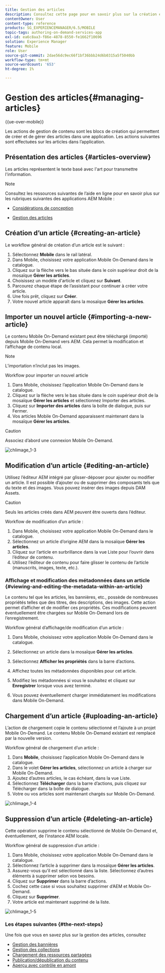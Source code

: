 ```yaml
---
title: Gestion des articles
description: Consultez cette page pour en savoir plus sur la création et la gestion des articles.
contentOwner: User
content-type: reference
products: SG_EXPERIENCEMANAGER/6.5/MOBILE
topic-tags: authoring-on-demand-services-app
exl-id: ea6c8aa3-f86e-4878-8550-fe1662f10696
solution: Experience Manager
feature: Mobile
role: User
source-git-commit: 2dae56dc9ec66f1bf36bbb24d6b0315a5f5040bb
workflow-type: tm+mt
source-wordcount: '653'
ht-degree: 1%

---
```


# Gestion des articles{#managing-articles}

{{ue-over-mobile}}

Les actions de gestion de contenu sont les blocs de création qui permettent de créer et de gérer des articles dans une application. Les actions suivantes sont effectuées sur les articles dans l’application.

## Présentation des articles {#articles-overview}

Les articles représentent le texte basé avec l&#39;art pour transmettre l&#39;information.

>[!NOTE]
>
>Consultez les ressources suivantes de l’aide en ligne pour en savoir plus sur les rubriques suivantes des applications AEM Mobile :
>
>* [Considérations de conception](https://helpx.adobe.com/fr/digital-publishing-solution/help/design-app.html)
>
>* [Gestion des articles](https://helpx.adobe.com/fr/digital-publishing-solution/help/creating-articles.html)
>

## Création d’un article {#creating-an-article}

Le workflow général de création d’un article est le suivant :

1. Sélectionnez **Mobile** dans le rail latéral.
1. Dans Mobile, choisissez votre application Mobile On-Demand dans le catalogue.
1. Cliquez sur la flèche vers le bas située dans le coin supérieur droit de la mosaïque **Gérer les articles**.
1. Choisissez un modèle d&#39;article et cliquez sur **Suivant**.
1. Parcourez chaque étape de l’assistant pour continuer à créer votre article.
1. Une fois prêt, cliquez sur **Créer**.
1. Votre nouvel article apparaît dans la mosaïque **Gérer les articles**.

## Importer un nouvel article {#importing-a-new-article}

Le contenu Mobile On-Demand existant peut être téléchargé (importé) depuis Mobile On-Demand vers AEM. Cela permet la modification et l’affichage de contenu local.

>[!NOTE]
>
>L’importation n’inclut pas les images.

Workflow pour importer un nouvel article

1. Dans Mobile, choisissez l’application Mobile On-Demand dans le catalogue.
1. Cliquez sur la flèche vers le bas située dans le coin supérieur droit de la mosaïque **Gérer les articles** et sélectionnez Importer des articles.
1. Cliquez sur **Importer des articles** dans la boîte de dialogue, puis sur Fermer.
1. Vos articles Mobile On-Demand apparaissent maintenant dans la mosaïque **Gérer les articles**.

>[!CAUTION]
>
>Associez d’abord une connexion Mobile On-Demand.

![chlimage_1-3](assets/chlimage_1-3.gif)

## Modification d’un article {#editing-an-article}

Utilisez l’éditeur AEM intégré par glisser-déposer pour ajouter ou modifier un article. Il est possible d’ajouter ou de supprimer des composants tels que du texte et des images. Vous pouvez insérer des images depuis DAM Assets.

>[!CAUTION]
>
>Seuls les articles créés dans AEM peuvent être ouverts dans l’éditeur.

Workflow de modification d’un article :

1. Dans Mobile, choisissez votre application Mobile On-Demand dans le catalogue.
1. Sélectionnez un article d’origine AEM dans la mosaïque **Gérer les articles**.
1. Cliquez sur l’article en surbrillance dans la vue Liste pour l’ouvrir dans l’éditeur de contenu.
1. Utilisez l’éditeur de contenu pour faire glisser le contenu de l’article (manuscrits, images, texte, etc.).

### Affichage et modification des métadonnées dans un article {#viewing-and-editing-the-metadata-within-an-article}

Le contenu tel que les articles, les bannières, etc., possède de nombreuses propriétés telles que des titres, des descriptions, des images. Cette action permet d’afficher et de modifier ces propriétés. Ces modifications peuvent éventuellement être chargées sur Mobile On-Demand lors de l’enregistrement.

Workflow général d’affichage/de modification d’un article :

1. Dans Mobile, choisissez votre application Mobile On-Demand dans le catalogue.
1. Sélectionnez un article dans la mosaïque **Gérer les articles**.

1. Sélectionnez **Afficher les propriétés** dans la barre d’actions.
1. Affichez toutes les métadonnées disponibles pour cet article.
1. Modifiez les métadonnées si vous le souhaitez et cliquez sur **Enregistrer** lorsque vous avez terminé.
1. Vous pouvez éventuellement charger immédiatement les modifications dans Mobile On-Demand.

## Chargement d’un article {#uploading-an-article}

L’action de chargement copie le contenu sélectionné et l’ajoute à un projet Mobile On-Demand. Le contenu Mobile On-Demand existant est remplacé par la nouvelle version.

Workflow général de chargement d’un article :

1. Dans **Mobile**, choisissez l’application Mobile On-Demand dans le catalogue.
1. Dans le volet **Gérer les articles**, sélectionnez un article à charger sur Mobile On-Demand.
1. Ajoutez d’autres articles, le cas échéant, dans la vue Liste.
1. Sélectionnez **Télécharger** dans la barre d’actions, puis cliquez sur Télécharger dans la boîte de dialogue.
1. Votre ou vos articles sont maintenant chargés sur Mobile On-Demand.

![chlimage_1-4](assets/chlimage_1-4.gif)

## Suppression d’un article {#deleting-an-article}

Cette opération supprime le contenu sélectionné de Mobile On-Demand et, éventuellement, de l’instance AEM locale.

Workflow général de suppression d’un article :

1. Dans Mobile, choisissez votre application Mobile On-Demand dans le catalogue.
1. Sélectionnez l’article à supprimer dans la mosaïque **Gérer les articles**.
1. Assurez-vous qu’il est sélectionné dans la liste. Sélectionnez d’autres éléments à supprimer selon vos besoins.
1. Cliquez sur **Supprimer** dans la barre d’actions.
1. Cochez cette case si vous souhaitez supprimer d’AEM et Mobile On-Demand.
1. Cliquez sur **Supprimer**.
1. Votre article est maintenant supprimé de la liste.

![chlimage_1-5](assets/chlimage_1-5.gif)

### Les étapes suivantes {#the-next-steps}

Une fois que vous en savez plus sur la gestion des articles, consultez

* [Gestion des bannières](/help/mobile/mobile-on-demand-managing-banners.md)
* [Gestion des collections](/help/mobile/mobile-on-demand-managing-collections.md)
* [Chargement des ressources partagées](/help/mobile/mobile-on-demand-shared-resources.md)
* [Publication/dépublication du contenu](/help/mobile/mobile-on-demand-publishing-unpublishing.md)
* [Aperçu avec contrôle en amont](/help/mobile/aem-mobile-manage-ondemand-services.md)
